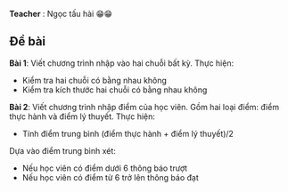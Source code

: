 **Teacher** : Ngọc tấu hài 😁😁

## Đề bài

**Bài 1**: Viết chương trình nhập vào hai chuỗi bất kỳ. Thực hiện:

- Kiểm tra hai chuỗi có bằng nhau không
- Kiểm tra kích thước hai chuỗi có bằng nhau không

**Bài 2**: Viết chương trình nhập điểm của học viên. Gồm hai loại điểm: điểm thực hành và điểm lý thuyết. Thực hiện:

- Tính điểm trung bình (điểm thực hành + điểm lý thuyết)/2

Dựa vào điểm trung bình xét:

- Nếu học viên có điểm dưới 6 thông báo trượt
- Nếu học viên có điểm từ 6 trở lên thông báo đạt